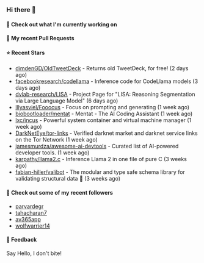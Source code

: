 ### Hi there 👋

#### 👷 Check out what I'm currently working on

#### 🔨 My recent Pull Requests


#### ⭐ Recent Stars

- [dimdenGD/OldTweetDeck](https://github.com/dimdenGD/OldTweetDeck) - Returns old TweetDeck, for free! (2 days ago)
- [facebookresearch/codellama](https://github.com/facebookresearch/codellama) - Inference code for CodeLlama models (3 days ago)
- [dvlab-research/LISA](https://github.com/dvlab-research/LISA) - Project Page for &#34;LISA: Reasoning Segmentation via Large Language Model&#34; (6 days ago)
- [lllyasviel/Fooocus](https://github.com/lllyasviel/Fooocus) - Focus on prompting and generating (1 week ago)
- [biobootloader/mentat](https://github.com/biobootloader/mentat) - Mentat - The AI Coding Assistant  (1 week ago)
- [lxc/incus](https://github.com/lxc/incus) - Powerful system container and virtual machine manager  (1 week ago)
- [DarkNetEye/tor-links](https://github.com/DarkNetEye/tor-links) - Verified darknet market and darknet service links on the Tor Network (1 week ago)
- [jamesmurdza/awesome-ai-devtools](https://github.com/jamesmurdza/awesome-ai-devtools) - Curated list of AI-powered developer tools. (1 week ago)
- [karpathy/llama2.c](https://github.com/karpathy/llama2.c) - Inference Llama 2 in one file of pure C (3 weeks ago)
- [fabian-hiller/valibot](https://github.com/fabian-hiller/valibot) - The modular and type safe schema library for validating structural data 🤖 (3 weeks ago)

#### 👯 Check out some of my recent followers

- [parvardegr](https://github.com/parvardegr)
- [tahacharan7](https://github.com/tahacharan7)
- [av365app](https://github.com/av365app)
- [wolfwarrier14](https://github.com/wolfwarrier14)

#### 💬 Feedback

Say Hello, I don't bite!